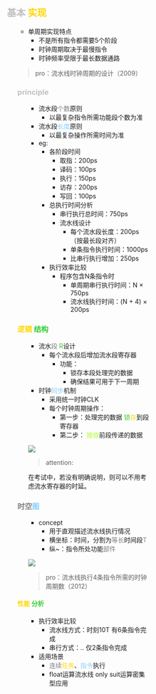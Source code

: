 <div style="float: left; width: 64%; padding: 1%;">

##  <span style="color: silver;">基本 <span style="color: Gold;">实现</span>  

<ul>

- 单周期实现特点
  - 不是所有指令都需要5个阶段
  - 时钟周期取决于最慢指令
  - 时钟频率受限于最长数据通路

>pro：流水线时钟周期的设计（2009）  

###  <span style="color: silver;">principle

<ul>

- 流水段<span style="color: gray;">个数</span>原则
  - 以最复杂指令所需功能段个数为准
- 流水段<span style="color: LightSkyBlue;">长度</span>原则
  - 以最复杂操作所需时间为准
- eg:
  - 各阶段时间
    - 取指：200ps
    - 译码：100ps
    - 执行：150ps
    - 访存：200ps
    - 写回：100ps
  - 总执行时间分析
    - 串行执行总时间：750ps
    - 流水线设计
      - 每个流水段长度：200ps（按最长段对齐）
      - 单条指令执行时间：1000ps
      - 比串行执行增加：250ps
  - 执行效率比较
    - 程序包含N条指令时
      - 单周期串行执行时间：N × 750ps
      - 流水线执行时间：(N + 4) × 200ps

</ul>

###  <span style="color: Gold;">逻辑</span> <span style="color: LimeGreen;">结构  

<ul>

- 流水<span style="color: gray;">段</span> <span style="color: LimeGreen;">R</span>设计
  - 每个流水段后增加流水段寄存器
    - 功能：
      - 锁存本段处理完的数据
      - 确保结果可用于下一周期
- 时钟<span style="color: LightSkyBlue;">同步</span>机制
  - 采用统一时钟CLK
  - 每个时钟周期操作：
    - 第一步：处理完的数据 <span style="color: LimeGreen;">锁</span><span style="color: Gold;">存</span>到段寄存器
    - 第二步： <span style="color: GreenYellow;">接收</span>前段传递的数据

![](https://cdn-mineru.openxlab.org.cn/model-mineru/prod/15dad3e9b41ca386ed07524528163648ddba3b917ff3c224e8e9b044083935c5.jpg)  

>attention:  

在考试中，若没有明确说明，则可以不用考虑流水寄存器的时延。  

</ul>

### <span style="color: gray;">时空</span><span style="color: LightSkyBlue;">图</span>

<ul>

- concept
  - 用于直观描述流水线执行情况
  - 横坐标：时间，分割为<span style="color: gray;">等长</span>时间段<span style="color: gray;">T</span>
  - 纵~：指令所处功能<span style="color: gray;">部件</span>

![](https://cdn-mineru.openxlab.org.cn/model-mineru/prod/8f92b2589c2fe4694603f3c9894919d540ed16f5065d6218d79024a19ab46846.jpg)  

>pro：流水线执行4条指令所需的时钟周期数（2012）  

</ul>

####  <span style="color: Gold;">性能</span> <span style="color: LimeGreen;">分析</span>

<ul>

- 执行效率比较
  - 流水线方式：时刻10T 有6条指令完成
  - 串行方式：.. 仅2条指令完成
- 适用场景
  -  <span style="color: gray;">连续</span><span style="color: Gold;">任务</span>、<span style="color: LightSkyBlue;">指令</span>执行
  - float运算流水线 only suit</span>运算密集型应用

</ul>

</ul>
</div>
<div style="float: right; width: 26%; padding: 1%;">

</div>
<div style="clear: both;"></div>
